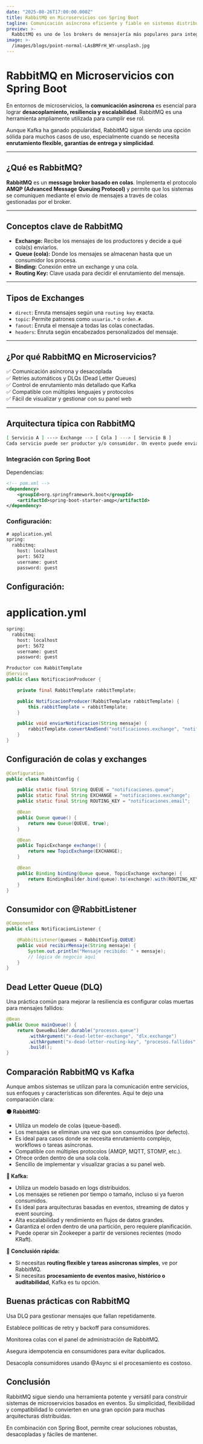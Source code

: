 ```yaml
---
date: "2025-08-26T17:00:00.000Z"
title: RabbitMQ en Microservicios con Spring Boot
tagline: Comunicación asíncrona eficiente y fiable en sistemas distribuidos
preview: >-
  RabbitMQ es uno de los brokers de mensajería más populares para integrar microservicios de manera asíncrona y desacoplada. Aprende cómo funciona, cómo se integra con Spring Boot y cuándo usarlo frente a otras opciones como Kafka.
image: >-
  /images/blogs/point-normal-LAsBMFrH_WY-unsplash.jpg
---
```

# RabbitMQ en Microservicios con Spring Boot

En entornos de microservicios, la **comunicación asíncrona** es esencial para lograr **desacoplamiento, resiliencia y escalabilidad**. RabbitMQ es una herramienta ampliamente utilizada para cumplir ese rol.

Aunque Kafka ha ganado popularidad, RabbitMQ sigue siendo una opción sólida para muchos casos de uso, especialmente cuando se necesita **enrutamiento flexible, garantías de entrega y simplicidad**.

---

## ¿Qué es RabbitMQ?

**RabbitMQ** es un **message broker basado en colas**. Implementa el protocolo **AMQP (Advanced Message Queuing Protocol)** y permite que los sistemas se comuniquen mediante el envío de mensajes a través de colas gestionadas por el broker.

---

## Conceptos clave de RabbitMQ

- **Exchange:** Recibe los mensajes de los productores y decide a qué cola(s) enviarlos.
- **Queue (cola):** Donde los mensajes se almacenan hasta que un consumidor los procesa.
- **Binding:** Conexión entre un exchange y una cola.
- **Routing Key:** Clave usada para decidir el enrutamiento del mensaje.

---

## Tipos de Exchanges

- `direct`: Enruta mensajes según una `routing key` exacta.
- `topic`: Permite patrones como `usuario.*` o `orden.#`.
- `fanout`: Enruta el mensaje a todas las colas conectadas.
- `headers`: Enruta según encabezados personalizados del mensaje.

---

## ¿Por qué RabbitMQ en Microservicios?

✅ Comunicación asíncrona y desacoplada  
✅ Retries automáticos y DLQs (Dead Letter Queues)  
✅ Control de enrutamiento más detallado que Kafka  
✅ Compatible con múltiples lenguajes y protocolos  
✅ Fácil de visualizar y gestionar con su panel web

---

## Arquitectura típica con RabbitMQ

```bash
[ Servicio A ] ---> Exchange --> [ Cola ] ---> [ Servicio B ]
Cada servicio puede ser productor y/o consumidor. Un evento puede enviarse a múltiples colas si así lo define el exchange.
```
### Integración con Spring Boot
Dependencias:
```xml
<!-- pom.xml -->
<dependency>
    <groupId>org.springframework.boot</groupId>
    <artifactId>spring-boot-starter-amqp</artifactId>
</dependency>
```
### Configuración:
```xml
# application.yml
spring:
  rabbitmq:
    host: localhost
    port: 5672
    username: guest
    password: guest
```
## Configuración:
# application.yml
```xml
spring:
  rabbitmq:
    host: localhost
    port: 5672
    username: guest
    password: guest
```
```java
Productor con RabbitTemplate
@Service
public class NotificacionProducer {

    private final RabbitTemplate rabbitTemplate;

    public NotificacionProducer(RabbitTemplate rabbitTemplate) {
        this.rabbitTemplate = rabbitTemplate;
    }

    public void enviarNotificacion(String mensaje) {
        rabbitTemplate.convertAndSend("notificaciones.exchange", "notificaciones.email", mensaje);
    }
}
```
## Configuración de colas y exchanges
```java
@Configuration
public class RabbitConfig {

    public static final String QUEUE = "notificaciones.queue";
    public static final String EXCHANGE = "notificaciones.exchange";
    public static final String ROUTING_KEY = "notificaciones.email";

    @Bean
    public Queue queue() {
        return new Queue(QUEUE, true);
    }

    @Bean
    public TopicExchange exchange() {
        return new TopicExchange(EXCHANGE);
    }

    @Bean
    public Binding binding(Queue queue, TopicExchange exchange) {
        return BindingBuilder.bind(queue).to(exchange).with(ROUTING_KEY);
    }
}
```
## Consumidor con @RabbitListener
```java
@Component
public class NotificacionListener {

    @RabbitListener(queues = RabbitConfig.QUEUE)
    public void recibirMensaje(String mensaje) {
        System.out.println("Mensaje recibido: " + mensaje);
        // lógica de negocio aquí
    }
}
```
## Dead Letter Queue (DLQ)
Una práctica común para mejorar la resiliencia es configurar colas muertas para mensajes fallidos:
```java
@Bean
public Queue mainQueue() {
    return QueueBuilder.durable("procesos.queue")
        .withArgument("x-dead-letter-exchange", "dlx.exchange")
        .withArgument("x-dead-letter-routing-key", "procesos.fallidos")
        .build();
}

```
## Comparación RabbitMQ vs Kafka

Aunque ambos sistemas se utilizan para la comunicación entre servicios, sus enfoques y características son diferentes. Aquí te dejo una comparación clara:

**🟠 RabbitMQ:**
- Utiliza un modelo de colas (queue-based).
- Los mensajes se eliminan una vez que son consumidos (por defecto).
- Es ideal para casos donde se necesita enrutamiento complejo, workflows o tareas asíncronas.
- Compatible con múltiples protocolos (AMQP, MQTT, STOMP, etc.).
- Ofrece orden dentro de una sola cola.
- Sencillo de implementar y visualizar gracias a su panel web.
  
**🔵 Kafka:**
- Utiliza un modelo basado en logs distribuidos.
- Los mensajes se retienen por tiempo o tamaño, incluso si ya fueron consumidos.
- Es ideal para arquitecturas basadas en eventos, streaming de datos y event sourcing.
- Alta escalabilidad y rendimiento en flujos de datos grandes.
- Garantiza el orden dentro de una partición, pero requiere planificación.
- Puede operar sin Zookeeper a partir de versiones recientes (modo KRaft).

**📌 Conclusión rápida:**
- Si necesitas **routing flexible y tareas asíncronas simples**, ve por RabbitMQ.
- Si necesitas **procesamiento de eventos masivo, histórico o auditabilidad**, Kafka es tu opción.


## Buenas prácticas con RabbitMQ

Usa DLQ para gestionar mensajes que fallan repetidamente.

Establece políticas de retry y backoff para consumidores.

Monitorea colas con el panel de administración de RabbitMQ.

Asegura idempotencia en consumidores para evitar duplicados.

Desacopla consumidores usando @Async si el procesamiento es costoso.

## Conclusión

RabbitMQ sigue siendo una herramienta potente y versátil para construir sistemas de microservicios basados en eventos. Su simplicidad, flexibilidad y compatibilidad lo convierten en una gran opción para muchas arquitecturas distribuidas.

En combinación con Spring Boot, permite crear soluciones robustas, desacopladas y fáciles de mantener.